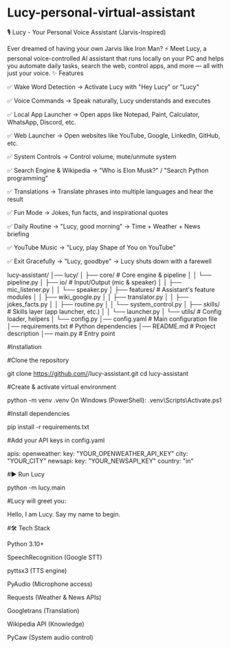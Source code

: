 # Lucy-personal-virtual-assistant
🎙️ Lucy - Your Personal Voice Assistant (Jarvis-Inspired)

Ever dreamed of having your own Jarvis like Iron Man? ⚡
Meet Lucy, a personal voice-controlled AI assistant that runs locally on your PC and helps you automate daily tasks, search the web, control apps, and more — all with just your voice.
✨ Features

✅ Wake Word Detection → Activate Lucy with "Hey Lucy" or "Lucy"

✅ Voice Commands → Speak naturally, Lucy understands and executes

✅ Local App Launcher → Open apps like Notepad, Paint, Calculator, WhatsApp, Discord, etc.

✅ Web Launcher → Open websites like YouTube, Google, LinkedIn, GitHub, etc.

✅ System Controls → Control volume, mute/unmute system

✅ Search Engine & Wikipedia → "Who is Elon Musk?" / "Search Python programming"

✅ Translations → Translate phrases into multiple languages and hear the result

✅ Fun Mode → Jokes, fun facts, and inspirational quotes

✅ Daily Routine → "Lucy, good morning" → Time + Weather + News briefing

✅ YouTube Music → "Lucy, play Shape of You on YouTube"

✅ Exit Gracefully → "Lucy, goodbye" → Lucy shuts down with a farewell

lucy-assistant/
│── lucy/
│   ├── core/                  # Core engine & pipeline
│   │   └── pipeline.py
│   ├── io/                    # Input/Output (mic & speaker)
│   │   ├── mic_listener.py
│   │   └── speaker.py
│   ├── features/              # Assistant's feature modules
│   │   ├── wiki_google.py
│   │   ├── translator.py
│   │   ├── jokes_facts.py
│   │   ├── routine.py
│   │   └── system_control.py
│   ├── skills/                # Skills layer (app launcher, etc.)
│   │   └── launcher.py
│   └── utils/                 # Config loader, helpers
│       └── config.py
│── config.yaml                # Main configuration file
│── requirements.txt           # Python dependencies
│── README.md                  # Project description
│── main.py                    # Entry point

#Installation

#Clone the repository

git clone https://github.com/<your-username>/lucy-assistant.git
cd lucy-assistant


#Create & activate virtual environment

python -m venv .venv
On Windows (PowerShell):
.venv\Scripts\Activate.ps1


#Install dependencies

pip install -r requirements.txt


#Add your API keys in config.yaml

apis:
  openweather:
    key: "YOUR_OPENWEATHER_API_KEY"
    city: "YOUR_CITY"
  newsapi:
    key: "YOUR_NEWSAPI_KEY"
    country: "in"

#▶️ Run Lucy

python -m lucy.main

#Lucy will greet you:

Hello, I am Lucy. Say my name to begin.

#🛠️ Tech Stack

Python 3.10+

SpeechRecognition (Google STT)

pyttsx3 (TTS engine)

PyAudio (Microphone access)

Requests (Weather & News APIs)

Googletrans (Translation)

Wikipedia API (Knowledge)

PyCaw (System audio control)
